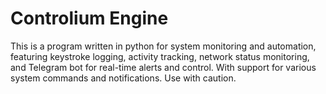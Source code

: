 # Controlium Engine
This is a program written in python for system monitoring and automation, featuring keystroke logging, activity tracking, network status monitoring, and Telegram bot for real-time alerts and control. With support for various system commands and notifications. Use with caution.
